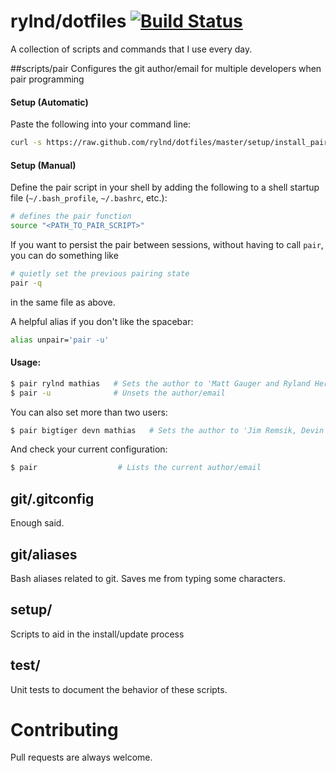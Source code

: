 # rylnd/dotfiles [![Build Status](https://travis-ci.org/rylnd/dotfiles.png)](https://travis-ci.org/rylnd/dotfiles)
A collection of scripts and commands that I use every day.

##scripts/pair
Configures the git author/email for multiple developers when pair programming

#### Setup (Automatic)
Paste the following into your command line:
```bash
curl -s https://raw.github.com/rylnd/dotfiles/master/setup/install_pair | bash
```

#### Setup (Manual)
Define the pair script in your shell by adding the following to a shell startup file (`~/.bash_profile`, `~/.bashrc`, etc.):
```bash
# defines the pair function
source "<PATH_TO_PAIR_SCRIPT>"
```

If you want to persist the pair between sessions, without having to call `pair`, you can do something like
```bash
# quietly set the previous pairing state
pair -q
```
in the same file as above.

A helpful alias if you don't like the spacebar:
```bash
alias unpair='pair -u'
```

#### Usage:

```bash
$ pair rylnd mathias   # Sets the author to 'Matt Gauger and Ryland Herrick'
$ pair -u              # Unsets the author/email
```

You can also set more than two users:

```bash
$ pair bigtiger devn mathias   # Sets the author to 'Jim Remsik, Devin Walters, and Matt Gauger'
```

And check your current configuration:

```bash
$ pair                  # Lists the current author/email
```

## git/.gitconfig
Enough said.

## git/aliases
Bash aliases related to git. Saves me from typing some characters.

## setup/
Scripts to aid in the install/update process

## test/
Unit tests to document the behavior of these scripts.

# Contributing
Pull requests are always welcome.
